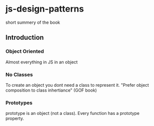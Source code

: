 # js-design-patterns
short summery of the book
## Introduction
### Object Oriented
Almost everything in JS in an object
### No Classes
To create an object you dont need a class to represent it. "Prefer object composition to class inhertiance" (GOF book)
### Prototypes
prototype is an object (not a class). Every function has a prototype property.
